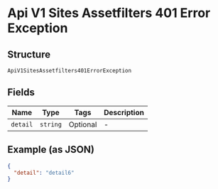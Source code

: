 
# Api V1 Sites Assetfilters 401 Error Exception

## Structure

`ApiV1SitesAssetfilters401ErrorException`

## Fields

| Name | Type | Tags | Description |
|  --- | --- | --- | --- |
| `detail` | `string` | Optional | - |

## Example (as JSON)

```json
{
  "detail": "detail6"
}
```

